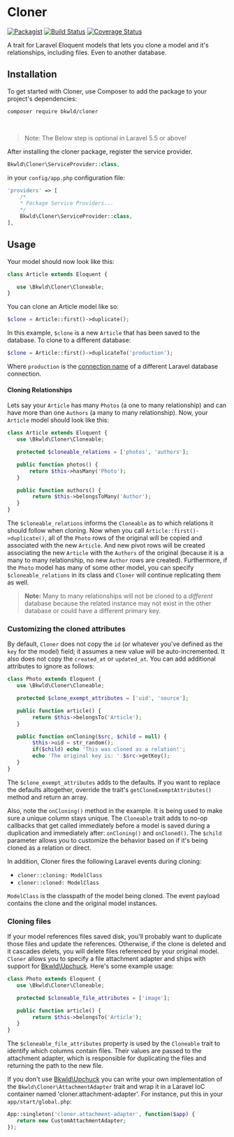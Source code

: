 # Cloner

[![Packagist](https://img.shields.io/packagist/v/BKWLD/cloner.svg)](https://packagist.org/packages/bkwld/cloner) [![Build Status](https://travis-ci.org/BKWLD/cloner.svg?branch=master)](https://travis-ci.org/BKWLD/cloner) [![Coverage Status](https://coveralls.io/repos/github/BKWLD/cloner/badge.svg?branch=master)](https://coveralls.io/github/BKWLD/cloner?branch=master)

A trait for Laravel Eloquent models that lets you clone a model and it's relationships, including files. Even to another database.


## Installation

To get started with Cloner, use Composer to add the package to your project's dependencies:

```
composer require bkwld/cloner
```
<br>

> Note: The Below step is optional in Laravel 5.5 or above!

After installing the cloner package, register the service provider.

```php
Bkwld\Cloner\ServiceProvider::class,
```
in your `config/app.php` configuration file:

```php
'providers' => [
    /*
    * Package Service Providers...
    */
    Bkwld\Cloner\ServiceProvider::class,
],
```

## Usage

Your model should now look like this:

```php
class Article extends Eloquent {

   use \Bkwld\Cloner\Cloneable;
}
```

You can clone an Article model like so:

```php
$clone = Article::first()->duplicate();
```

In this example, `$clone` is a new `Article` that has been saved to the database. To clone to a different database:

```php
$clone = Article::first()->duplicateTo('production');
```

Where `production` is the [connection name](https://laravel.com/docs/6.x/database#using-multiple-database-connections) of a different Laravel database connection.


#### Cloning Relationships

Lets say your `Article` has many `Photos` (a one to many relationship) and can have more than one `Authors` (a many to many relationship). Now, your `Article` model should look like this:

```php
class Article extends Eloquent {
   use \Bkwld\Cloner\Cloneable;

   protected $cloneable_relations = ['photos', 'authors'];

   public function photos() {
       return $this->hasMany('Photo');
   }

   public function authors() {
        return $this->belongsToMany('Author');
   }
}
```

The `$cloneable_relations` informs the `Cloneable` as to which relations it should follow when cloning.
Now when you call `Article::first()->duplicate()`, all of the `Photo` rows of the original will be copied and associated with the new `Article`.
And new pivot rows will be created associating the new `Article` with the `Authors` of the original (because it is a many to many relationship, no new `Author` rows are created).
Furthermore, if the `Photo` model has many of some other model, you can specify `$cloneable_relations` in its class and `Cloner` will continue replicating them as well.

> **Note:** Many to many relationships will not be cloned to a _different_ database because the related instance may not exist in the other database or could have a different primary key.

### Customizing the cloned attributes

By default, `Cloner` does not copy the `id` (or whatever you've defined as the `key` for the model) field; it assumes a new value will be auto-incremented.
It also does not copy the `created_at` or `updated_at`.
You can add additional attributes to ignore as follows:

```php
class Photo extends Eloquent {
   use \Bkwld\Cloner\Cloneable;

   protected $clone_exempt_attributes = ['uid', 'source'];

   public function article() {
        return $this->belongsTo('Article');
   }

   public function onCloning($src, $child = null) {
        $this->uid = str_random();
        if($child) echo 'This was cloned as a relation!';
        echo 'The original key is: '.$src->getKey();
   }
}
```

The `$clone_exempt_attributes` adds to the defaults.
If you want to replace the defaults altogether, override the trait's `getCloneExemptAttributes()` method and return an array.

Also, note the `onCloning()` method in the example.
It is being used to make sure a unique column stays unique.
The `Cloneable` trait adds to no-op callbacks that get called immediately before a model is saved during a duplication and immediately after: `onCloning()` and `onCloned()`.
The `$child` parameter allows you to customize the behavior based on if it's being cloned as a relation or direct.

In addition, Cloner fires the following Laravel events during cloning:

- `cloner::cloning: ModelClass`
- `cloner::cloned: ModelClass`

`ModelClass` is the classpath of the model being cloned.
The event payload contains the clone and the original model instances.


### Cloning files

If your model references files saved disk, you'll probably want to duplicate those files and update the references.
Otherwise, if the clone is deleted and it cascades delets, you will delete files referenced by your original model.  `Cloner` allows you to specify a file attachment adapter and ships with support for [Bkwld\Upchuck](https://github.com/BKWLD/upchuck).
Here's some example usage:

```php
class Photo extends Eloquent {
   use \Bkwld\Cloner\Cloneable;

   protected $cloneable_file_attributes = ['image'];

   public function article() {
        return $this->belongsTo('Article');
   }
}
```

The `$cloneable_file_attributes` property is used by the `Cloneable` trait to identify which columns contain files.  Their values are passed to the attachment adapter, which is responsible for duplicating the files and returning the path to the new file.

If you don't use [Bkwld\Upchuck](https://github.com/BKWLD/upchuck) you can write your own implementation of the `Bkwld\Cloner\AttachmentAdapter` trait and wrap it in a Laravel IoC container named 'cloner.attachment-adapter'.
For instance, put this in your `app/start/global.php`:

```php
App::singleton('cloner.attachment-adapter', function($app) {
   return new CustomAttachmentAdapter;
});
```
